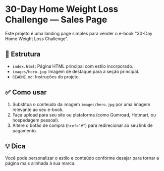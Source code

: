 # 30-Day Home Weight Loss Challenge — Sales Page

Este projeto é uma landing page simples para vender o e-book "30-Day Home Weight Loss Challenge".

## 📁 Estrutura

- `index.html`: Página HTML principal com estilo incorporado.
- `images/hero.jpg`: Imagem de destaque para a seção principal.
- `README.md`: Instruções do projeto.

## ✅ Como usar

1. Substitua o conteúdo da imagem `images/hero.jpg` por uma imagem relevante ao seu e-book.
2. Faça upload para seu site ou plataforma (como Gumroad, Hotmart, ou hospedagem pessoal).
3. Altere o botão de compra (`href="#"`) para redirecionar ao seu link de pagamento.

## 💡 Dica

Você pode personalizar o estilo e conteúdo conforme desejar para tornar a página mais alinhada à sua marca.
